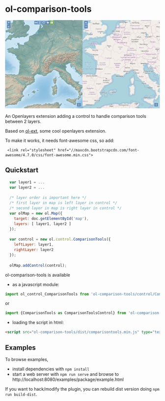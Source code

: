 # ol-comparison-tools

![](openlayers-comparison-tools.gif)

An Openlayers extension adding a control to handle comparison tools between 2 layers.

Based on [ol-ext](http://viglino.github.io/ol-ext/), some cool openlayers extension.


To make it works, it needs font-awesome css, so add:
```
 <link rel="stylesheet" href="//maxcdn.bootstrapcdn.com/font-awesome/4.7.0/css/font-awesome.min.css">
```

Quickstart
----------
```javascript
  var layer1 = ...
  var layer2 = ...

  /* layer order is important here */
  /* first layer in map is left layer in control */
  /* second layer in map is right layer in control */
  var olMap = new ol.Map({
    target: doc.getElementById('map'),
    layers: [ layer1, layer2 ]
  });

  var control = new ol.control.ComparisonTools({
    leftLayer: layer1,
    rightLayer: layer2
  });

  olMap.addControl(control);

```

ol-comparison-tools is available
- as a javascript module:
```javascript
import ol_control_ComparisonTools from 'ol-comparison-tools/control/ComparisonTools.js';
```
or
```javascript
import {ComparisonTools as ComparisonToolsControl} from 'ol-comparison-tools/control.js';
```
- loading the script in html:
```html
<script src="ol-comparison-tools/dist/comparisontools.min.js" type="text/javascript"></script>
```

Examples
--------

To browse examples, 

* install dependencies with `npm install`
* start a web server with `npm run serve` and browse to http://localhost:8080/examples/package/example.html

If you want to hack/modify the plugin, you can rebuild dist version doing `npm run build-dist`.

